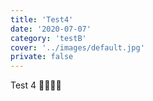 ```yaml
---
title: 'Test4'
date: '2020-07-07'
category: 'testB'
cover: '../images/default.jpg'
private: false
---
```


Test 4 🍪🍪🍪🍪
